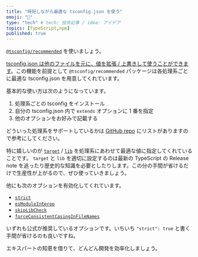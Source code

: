 ```yaml
---
title: "時短しながら最適な tsconfig.json を使う"
emoji: "🔧"
type: "tech" # tech: 技術記事 / idea: アイデア
topics: [TypeScript,npm]
published: true
---
```


[`@tsconfig/recommended`](https://www.npmjs.com/package/@tsconfig/recommended) を使いましょう。

[tsconfig.json は他のファイルを元に、値を拡張 / 上書きして使うことができます](https://www.typescriptlang.org/tsconfig#extends)。この機能を前提として `@tsconfig/recommended` パッケージは各処理系ごとに最適な tsconfig.json を用意してくれています。

基本的な使い方は次のようになっています。

1. 処理系ごとの tsconfig をインストール
2. 自分の tsconfig.json 内で `extends` オプションに 1 番を指定
3. 他のオプションをお好みで記載する

どういった処理系をサポートしているかは [GitHub repo](https://github.com/tsconfig/bases) にリストがありますので参考にしてください。

特に嬉しいのが [`target`](https://www.typescriptlang.org/tsconfig#target) / [`lib`](https://www.typescriptlang.org/tsconfig#lib) を処理系にあわせて最適な値に指定してくれていることです。 `target` と `lib` を適切に設定するのは最新の TypeScript の Release note を追ったり歴史的な知識を必要としたりします。この分の手間が省けるだけで生産性が上がるので、ぜひ使っていきましょう。

他にも次のオプションを有効化してくれています。

- [`strict`](https://www.typescriptlang.org/tsconfig#strict)
- [`esModuleInterop`](https://www.typescriptlang.org/tsconfig#esModuleInterop)
- [`skipLibCheck`](https://www.typescriptlang.org/tsconfig#skipLibCheck)
- [`forceConsistentCasingInFileNames`](https://www.typescriptlang.org/tsconfig#forceConsistentCasingInFileNames)

いずれも公式が推奨しているオプションです。いちいち `"strict": true` と書く手間が省けるのも良いですね。

エキスパートの知恵を借りて、どんどん開発を効率化しましょう。

